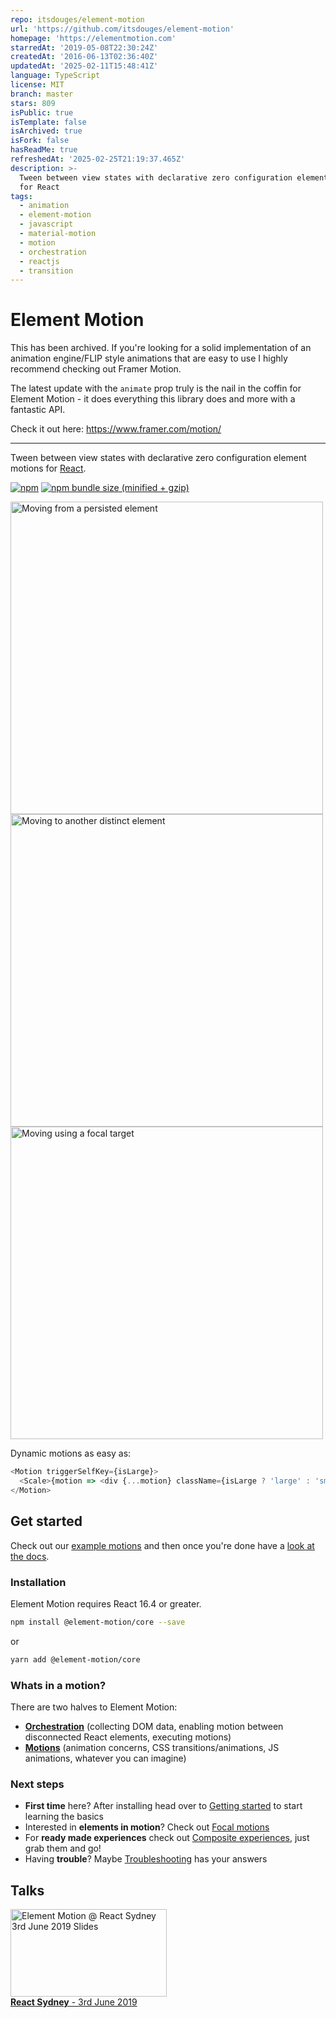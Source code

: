 ```yaml
---
repo: itsdouges/element-motion
url: 'https://github.com/itsdouges/element-motion'
homepage: 'https://elementmotion.com'
starredAt: '2019-05-08T22:30:24Z'
createdAt: '2016-06-13T02:36:40Z'
updatedAt: '2025-02-11T15:48:41Z'
language: TypeScript
license: MIT
branch: master
stars: 809
isPublic: true
isTemplate: false
isArchived: true
isFork: false
hasReadMe: true
refreshedAt: '2025-02-25T21:19:37.465Z'
description: >-
  Tween between view states with declarative zero configuration element motions
  for React
tags:
  - animation
  - element-motion
  - javascript
  - material-motion
  - motion
  - orchestration
  - reactjs
  - transition
---
```


# Element Motion

This has been archived.
If you're looking for a solid implementation of an animation engine/FLIP style animations that are easy to use I highly recommend checking out Framer Motion.

The latest update with the `animate` prop truly is the nail in the coffin for Element Motion - it does everything this library does and more with a fantastic API.

Check it out here: https://www.framer.com/motion/

---

Tween between view states with declarative zero configuration element motions for [React](https://reactjs.org/).

[![npm](https://img.shields.io/npm/v/@element-motion/core.svg)](https://www.npmjs.com/package/@element-motion/core) [![npm bundle size (minified + gzip)](https://badgen.net/bundlephobia/minzip/@element-motion/core)](https://bundlephobia.com/result?p=@element-motion/core)

<a href="https://elementmotion.com/getting-started#moving-from-a-persisted-element"><img src="https://user-images.githubusercontent.com/6801309/57364146-eff7c800-71c5-11e9-9ddd-98ec510a6002.gif" height="500" alt="Moving from a persisted element" /></a>
<a href="https://elementmotion.com/getting-started#moving-to-another-distinct-element"><img src="https://user-images.githubusercontent.com/6801309/57364968-88db1300-71c7-11e9-8a51-b45b45eb64ab.gif" height="500" alt="Moving to another distinct element" /></a>
<a href="https://elementmotion.com/advanced-usage#moving-using-a-focal-target"><img src="https://user-images.githubusercontent.com/6801309/57364297-3cdb9e80-71c6-11e9-9a5f-e69ad9a7184b.gif" height="500" alt="Moving using a focal target" /></a>

Dynamic motions as easy as:

```js
<Motion triggerSelfKey={isLarge}>
  <Scale>{motion => <div {...motion} className={isLarge ? 'large' : 'small'} />}</Scale>
</Motion>
```

## Get started

Check out our [example motions](https://elementmotion.com) and then once you're done have a [look at the docs](https://elementmotion.com/getting-started).

### Installation

Element Motion requires React 16.4 or greater.

```bash
npm install @element-motion/core --save
```

or

```bash
yarn add @element-motion/core
```

### Whats in a motion?

There are two halves to Element Motion:

- [**Orchestration**](https://elementmotion.com/motion) (collecting DOM data, enabling motion between disconnected React elements, executing motions)
- [**Motions**](https://elementmotion.com/custom-motions) (animation concerns, CSS transitions/animations, JS animations, whatever you can imagine)

### Next steps

- **First time** here? After installing head over to [Getting started](https://elementmotion.com/getting-started) to start learning the basics
- Interested in **elements in motion**? Check out [Focal motions](https://elementmotion.com/focal-motions)
- For **ready made experiences** check out [Composite experiences](https://elementmotion.com/composite-experiences), just grab them and go!
- Having **trouble**? Maybe [Troubleshooting](https://elementmotion.com/troubleshooting) has your answers

## Talks

<a href="https://www.icloud.com/keynote/0ryFt4ce-WLXBwwOttgI9SbMA#element-motion-react-sydney"><img width="250" height="140" alt="Element Motion @ React Sydney 3rd June 2019 Slides" src="https://user-images.githubusercontent.com/6801309/58944241-bade9580-87c4-11e9-99f1-435943e7fa14.png"></a>
<br /><a href="https://www.meetup.com/React-Sydney/events/261817672/"><strong>React Sydney</strong> - 3rd June 2019</a>
